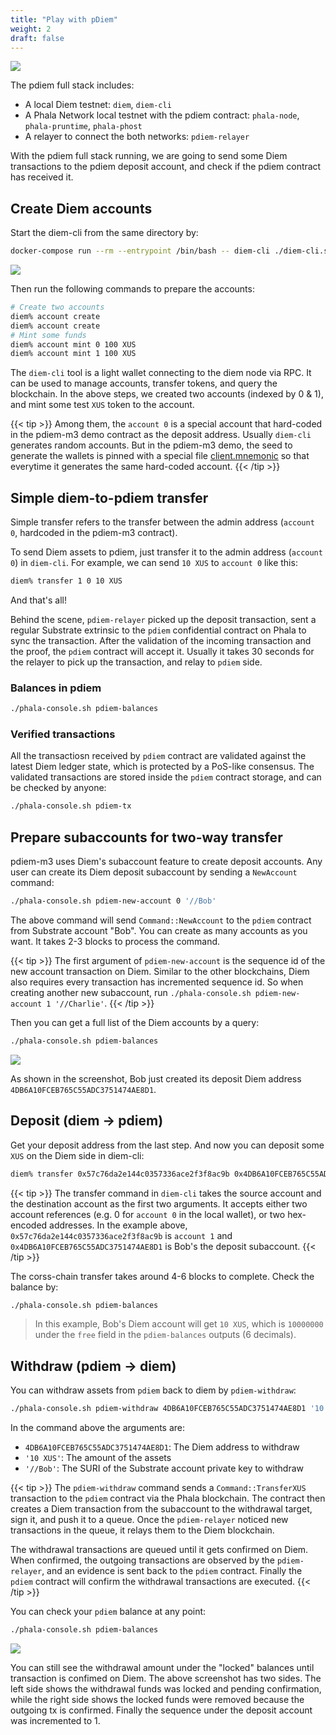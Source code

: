 ```yaml
---
title: "Play with pDiem"
weight: 2
draft: false
---
```


![](/images/docs/pdiem/docker-compose-structure.png)

The pdiem full stack includes:

- A local Diem testnet: `diem`, `diem-cli`
- A Phala Network local testnet with the pdiem contract: `phala-node`, `phala-pruntime`, `phala-phost`
- A relayer to connect the both networks: `pdiem-relayer`

With the pdiem full stack running, we are going to send some Diem transactions to the pdiem deposit account, and check if the pdiem contract has received it.

## Create Diem accounts

Start the diem-cli from the same directory by:

```bash
docker-compose run --rm --entrypoint /bin/bash -- diem-cli ./diem-cli.sh
```

![](/images/docs/pdiem/diem-cli.png)

Then run the following commands to prepare the accounts:

```bash
# Create two accounts
diem% account create
diem% account create
# Mint some funds
diem% account mint 0 100 XUS
diem% account mint 1 100 XUS
```

The `diem-cli` tool is a light wallet connecting to the diem node via RPC. It can be used to manage accounts, transfer tokens, and query the blockchain. In the above steps, we created two accounts (indexed by 0 & 1), and mint some test `XUS` token to the account.


{{< tip >}}
Among them, the `account 0` is a special account that hard-coded in the pdiem-m3 demo contract as the deposit address. Usually `diem-cli` generates random accounts. But in the pdiem-m3 demo, the seed to generate the wallets is pinned with a special file [client.mnemonic](https://github.com/Phala-Network/phala-docker/blob/pdiem-m3/dockerfile.d/client.mnemonic) so that everytime it generates the same hard-coded account.
{{< /tip >}}

## Simple diem-to-pdiem transfer

Simple transfer refers to the transfer between the admin address (`account 0`, hardcoded in the pdiem-m3 contract).

To send Diem assets to pdiem, just transfer it to the admin address (`account 0`) in `diem-cli`. For example, we can send `10 XUS` to `account 0` like this:

```bash
diem% transfer 1 0 10 XUS
```

And that's all!

Behind the scene, `pdiem-relayer` picked up the deposit transaction, sent a regular Substrate extrinsic to the `pdiem` confidential contract on Phala to sync the transaction. After the validation of the incoming transaction and the proof, the `pdiem` contract will accept it. Usually it takes 30 seconds for the relayer to pick up the transaction, and relay to `pdiem` side.

### Balances in pdiem

```bash
./phala-console.sh pdiem-balances
```

### Verified transactions

All the transactiosn received by `pdiem` contract are validated against the latest Diem ledger state, which is protected by a PoS-like consensus. The validated transactions are stored inside the `pdiem` contract storage, and can be checked by anyone:

```bash
./phala-console.sh pdiem-tx
```
## Prepare subaccounts for two-way transfer

pdiem-m3 uses Diem's subaccount feature to create deposit accounts. Any user can create its Diem deposit subaccount by sending a `NewAccount` command:

```bash
./phala-console.sh pdiem-new-account 0 '//Bob'
```

The above command will send `Command::NewAccount` to the `pdiem` contract from Substrate account "Bob". You can create as many accounts as you want. It takes 2-3 blocks to process the command.

{{< tip >}}
The first argument of `pdiem-new-account` is the sequence id of the new account transaction on Diem. Similar to the other blockchains, Diem also requires every transaction has incremented sequence id. So when creating another new subaccount, run `./phala-console.sh pdiem-new-account 1 '//Charlie'`.
{{< /tip >}}


Then you can get a full list of the Diem accounts by a query:

```bash
./phala-console.sh pdiem-balances
```

![](/images/docs/pdiem/pdiem-balances.png)

As shown in the screenshot, Bob just created its deposit Diem address `4DB6A10FCEB765C55ADC3751474AE8D1`.

## Deposit (diem → pdiem)

Get your deposit address from the last step. And now you can deposit some `XUS` on the Diem side in diem-cli:

```bash
diem% transfer 0x57c76da2e144c0357336ace2f3f8ac9b 0x4DB6A10FCEB765C55ADC3751474AE8D1 10 XUS
```

{{< tip >}}
The transfer command in `diem-cli` takes the source account and the destination account as the first two arguments. It accepts either two account references (e.g. 0 for `account 0` in the local wallet), or two hex-encoded addresses. In the example above, `0x57c76da2e144c0357336ace2f3f8ac9b` is `account 1` and `0x4DB6A10FCEB765C55ADC3751474AE8D1` is Bob's the deposit subaccount.
{{< /tip >}}

The corss-chain transfer takes around 4-6 blocks to complete. Check the balance by:

```bash
./phala-console.sh pdiem-balances
```

> In this example, Bob's Diem account will get `10 XUS`, which is `10000000` under the `free` field in the `pdiem-balances` outputs (6 decimals).

## Withdraw (pdiem → diem)

You can withdraw assets from `pdiem` back to diem by `pdiem-withdraw`:

```bash
./phala-console.sh pdiem-withdraw 4DB6A10FCEB765C55ADC3751474AE8D1 '10 XUS' '//Bob'
```

In the command above the arguments are:

- `4DB6A10FCEB765C55ADC3751474AE8D1`: The Diem address to withdraw
- `'10 XUS'`: The amount of the assets
- `'//Bob'`: The SURI of the Substrate account private key to withdraw

{{< tip >}}
The `pdiem-withdraw` command sends a `Command::TransferXUS` transaction to the `pdiem` contract via the Phala blockchain. The contract then creates a Diem transaction from the subaccount to the withdrawal target, sign it, and push it to a queue. Once the `pdiem-relayer` noticed new transactions in the queue, it relays them to the Diem blockchain.

The withdrawal transactions are queued until it gets confirmed on Diem. When confirmed, the outgoing transactions are observed by the `pdiem-relayer`, and an evidence is sent back to the `pdiem` contract. Finally the `pdiem` contract will confirm the withdrawal transactions are executed.
{{< /tip >}}

You can check your `pdiem` balance at any point:

```bash
./phala-console.sh pdiem-balances
```

![](/images/docs/pdiem/withdraw-lock-confirmed.png)

You can still see the withdrawal amount under the "locked" balances until transaction is confimed on Diem. The above screenshot has two sides. The left side shows the withdrawal funds was locked and pending confirmation, while the right side shows the locked funds were removed because the outgoing tx is confirmed. Finally the sequence under the deposit account was incremented to 1.
